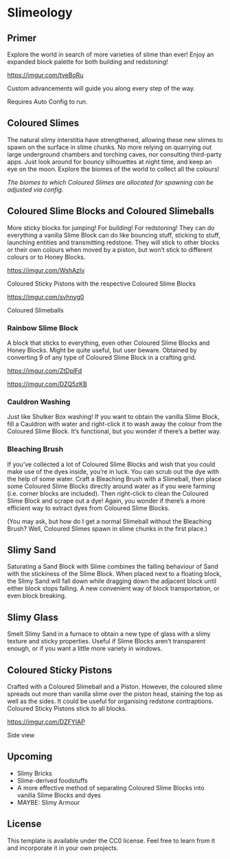 # Slimeology 

## Primer

Explore the world in search of more varieties of slime than ever! Enjoy an expanded block palette for both building and redstoning! 

https://imgur.com/tveBoRu

Custom advancements will guide you along every step of the way. 

Requires Auto Config to run.

## Coloured Slimes

The natural slimy interstitia have strengthened, allowing these new slimes to spawn on the surface in slime chunks. No more relying on quarrying out large underground chambers and torching caves, nor consulting third-party apps. Just look around for bouncy silhouettes at night time, and keep an eye on the moon. Explore the biomes of the world to collect all the colours!

*The biomes to which Coloured Slimes are allocated for spawning can be adjusted via config.*

## Coloured Slime Blocks and Coloured Slimeballs

More sticky blocks for jumping! For building! For redstoning! They can do everything a vanilla Slime Block can do like bouncing stuff, sticking to stuff, launching entities and transmitting redstone. They will stick to other blocks or their own colours when moved by a piston, but won’t stick to different colours or to Honey Blocks.

https://imgur.com/WshAzIv

Coloured Sticky Pistons with the respective Coloured Slime Blocks

https://imgur.com/svhnyg0

Coloured Slimeballs

### Rainbow Slime Block

A block that sticks to everything, even other Coloured Slime Blocks and Honey Blocks. Might be quite useful, but user beware. Obtained by converting 9 of any type of Coloured Slime Block in a crafting grid.

https://imgur.com/ZtDplFd

https://imgur.com/DZQ5zKB

### Cauldron Washing

Just like Shulker Box washing! If you want to obtain the vanilla Slime Block, fill a Cauldron with water and right-click it to wash away the colour from the Coloured Slime Block. It’s functional, but you wonder if there’s a better way.

### Bleaching Brush

If you’ve collected a lot of Coloured Slime Blocks and wish that you could make use of the dyes inside, you’re in luck. You can scrub out the dye with the help of some water. Craft a Bleaching Brush with a Slimeball, then place some Coloured Slime Blocks directly around water as if you were farming (i.e. corner blocks are included). Then right-click to clean the Coloured Slime Block and scrape out a dye! Again, you wonder if there’s a more efficient way to extract dyes from Coloured Slime Blocks.

(You may ask, but how do I get a normal Slimeball without the Bleaching Brush? Well, Coloured Slimes spawn in slime chunks in the first place.)

## Slimy Sand

Saturating a Sand Block with Slime combines the falling behaviour of Sand with the stickiness of the Slime Block. When placed next to a floating block, the Slimy Sand will fall down while dragging down the adjacent block until either block stops falling. A new convenient way of block transportation, or even block breaking.

## Slimy Glass

Smelt Slimy Sand in a furnace to obtain a new type of glass with a slimy texture and sticky properties. Useful if Slime Blocks aren’t transparent enough, or if you want a little more variety in windows.

## Coloured Sticky Pistons

Crafted with a Coloured Slimeball and a Piston. However, the coloured slime spreads out more than vanilla slime over the piston head, staining the top as well as the sides. It could be useful for organising redstone contraptions. Coloured Sticky Pistons stick to all blocks.

https://imgur.com/DZFYIAP

Side view

## Upcoming

- Slimy Bricks
- Slime-derived foodstuffs
- A more effective method of separating Coloured Slime Blocks into vanilla Slime Blocks and dyes
- MAYBE: Slimy Armour

## License

This template is available under the CC0 license. Feel free to learn from it and incorporate it in your own projects.